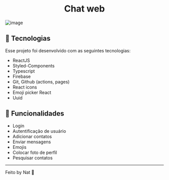 

<h1 align="center"> Chat web </h1>

![image](https://user-images.githubusercontent.com/88684378/197587764-2ec4bf3a-f6b9-4c2c-a155-df5e5088f7ff.png)

## 🚀 Tecnologias

Esse projeto foi desenvolvido com as seguintes tecnologias:

- ReactJS
- Styled-Components
- Typescript
- Firebase
- Git, Github (actions, pages)
- React icons
- Emoji picker React
- Uuid

## 📄 Funcionalidades

- Login
- Autentificação de usuário
- Adicionar contatos
- Enviar mensagens
- Emojis
- Colocar foto de perfil
- Pesquisar contatos

---

Feito by Nat :wave:

